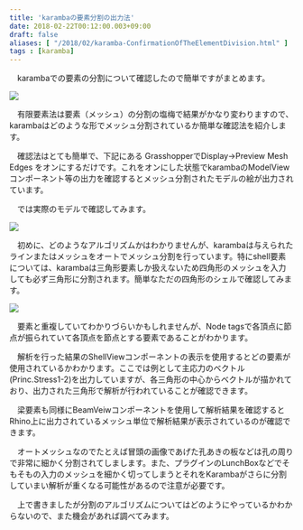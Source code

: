 ```yaml
---
title: 'karambaの要素分割の出力法'
date: 2018-02-22T00:12:00.003+09:00
draft: false
aliases: [ "/2018/02/karamba-ConfirmationOfTheElementDivision.html" ]
tags : [karamba]
---
```


　karambaでの要素の分割について確認したので簡単ですがまとめます。  

[![](https://1.bp.blogspot.com/-7zFHVLMZU8I/Wo2DBhSQU1I/AAAAAAAABfs/lEK54qOkZj0FN670pBoIu1aGvq_VcLp0ACLcBGAs/s320/%25E3%2582%25BF%25E3%2582%25A4%25E3%2583%2588%25E3%2583%25AB.PNG)](https://1.bp.blogspot.com/-7zFHVLMZU8I/Wo2DBhSQU1I/AAAAAAAABfs/lEK54qOkZj0FN670pBoIu1aGvq_VcLp0ACLcBGAs/s1600/%25E3%2582%25BF%25E3%2582%25A4%25E3%2583%2588%25E3%2583%25AB.PNG)

  
  
　有限要素法は要素（メッシュ）の分割の塩梅で結果がかなり変わりますので、karambaはどのような形でメッシュ分割されているか簡単な確認法を紹介します。

　確認法はとても簡単で、下記にある GrasshopperでDisplay→Preview Mesh Edges をオンにするだけです。これをオンにした状態でkarambaのModelViewコンポーネント等の出力を確認するとメッシュ分割されたモデルの絵が出力されています。

　では実際のモデルで確認してみます。

[![](https://1.bp.blogspot.com/-e4Y29hl_SF0/Wo2FEMnPzpI/AAAAAAAABf4/F3EEYPZru9sfJx8Rsj8pTbwxlN06vofKACLcBGAs/s640/%25E3%2583%25A1%25E3%2583%2583%25E3%2582%25B7%25E3%2583%25A5%25E7%25A2%25BA%25E8%25AA%258D%25E4%25BD%258D%25E7%25BD%25AE.PNG)](https://1.bp.blogspot.com/-e4Y29hl_SF0/Wo2FEMnPzpI/AAAAAAAABf4/F3EEYPZru9sfJx8Rsj8pTbwxlN06vofKACLcBGAs/s1600/%25E3%2583%25A1%25E3%2583%2583%25E3%2582%25B7%25E3%2583%25A5%25E7%25A2%25BA%25E8%25AA%258D%25E4%25BD%258D%25E7%25BD%25AE.PNG)

  

　初めに、どのようなアルゴリズムかはわかりませんが、karambaは与えられたラインまたはメッシュをオートでメッシュ分割を行っています。特にshell要素については、karambaは三角形要素しか扱えないため四角形のメッシュを入力しても必ず三角形に分割されます。簡単なただの四角形のシェルで確認してみます。

  

[![](https://4.bp.blogspot.com/-e020iYlqMIw/Wo2IjBxl9xI/AAAAAAAABgQ/Bkx70dL5FsIZvLT8RLXhX1K6hVwhCHR8ACLcBGAs/s640/%25E5%2588%2586%25E5%2589%25B2%25E7%25A2%25BA%25E8%25AA%258D.PNG)](https://4.bp.blogspot.com/-e020iYlqMIw/Wo2IjBxl9xI/AAAAAAAABgQ/Bkx70dL5FsIZvLT8RLXhX1K6hVwhCHR8ACLcBGAs/s1600/%25E5%2588%2586%25E5%2589%25B2%25E7%25A2%25BA%25E8%25AA%258D.PNG)

  

　要素と重複していてわかりづらいかもしれませんが、Node tagsで各頂点に節点が振られていて各頂点を節点とする要素であることがわかります。

　解析を行った結果のShellViewコンポーネントの表示を使用するとどの要素が使用されているかわかります。ここでは例として主応力のベクトル(Princ.Stress1-2)を出力していますが、各三角形の中心からベクトルが描かれており、出力された三角形で解析が行われていることが確認できます。

　梁要素も同様にBeamVeiwコンポーネントを使用して解析結果を確認するとRhino上に出力されているメッシュ単位で解析結果が表示されているのが確認できます。

　オートメッシュなのでたとえば冒頭の画像であげた孔あきの板などは孔の周りで非常に細かく分割されてしまします。また、プラグインのLunchBoxなどでそもそもの入力のメッシュを細かく切ってしまうとそれをKarambaがさらに分割していまい解析が重くなる可能性があるので注意が必要です。

　上で書きましたが分割のアルゴリズムについてはどのようにやっているかわからないので、また機会があれば調べてみます。